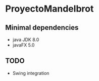# ProyectoMandelbrot

## Minimal dependencies
- java JDK 8.0 
- javaFX 5.0
## TODO
- Swing integration 
